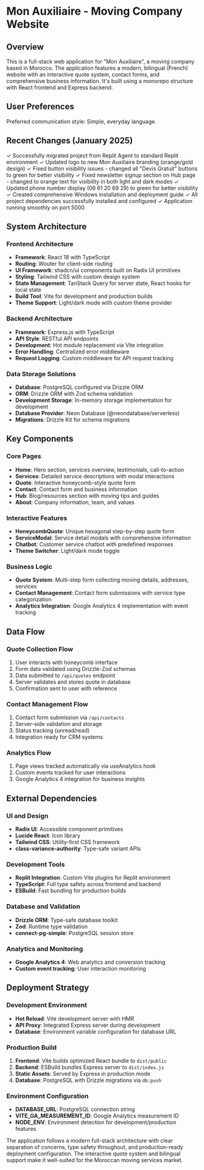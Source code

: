# Mon Auxiliaire - Moving Company Website

## Overview

This is a full-stack web application for "Mon Auxiliaire", a moving company based in Morocco. The application features a modern, bilingual (French) website with an interactive quote system, contact forms, and comprehensive business information. It's built using a monorepo structure with React frontend and Express backend.

## User Preferences

Preferred communication style: Simple, everyday language.

## Recent Changes (January 2025)

✓ Successfully migrated project from Replit Agent to standard Replit environment
✓ Updated logo to new Mon Auxiliaire branding (orange/gold design)
✓ Fixed button visibility issues - changed all "Devis Gratuit" buttons to green for better visibility
✓ Fixed newsletter signup section on Hub page - changed to orange text for visibility in both light and dark modes
✓ Updated phone number display (06 61 20 69 29) to green for better visibility
✓ Created comprehensive Windows installation and deployment guide
✓ All project dependencies successfully installed and configured
✓ Application running smoothly on port 5000

## System Architecture

### Frontend Architecture
- **Framework**: React 18 with TypeScript
- **Routing**: Wouter for client-side routing
- **UI Framework**: shadcn/ui components built on Radix UI primitives
- **Styling**: Tailwind CSS with custom design system
- **State Management**: TanStack Query for server state, React hooks for local state
- **Build Tool**: Vite for development and production builds
- **Theme Support**: Light/dark mode with custom theme provider

### Backend Architecture
- **Framework**: Express.js with TypeScript
- **API Style**: RESTful API endpoints
- **Development**: Hot module replacement via Vite integration
- **Error Handling**: Centralized error middleware
- **Request Logging**: Custom middleware for API request tracking

### Data Storage Solutions
- **Database**: PostgreSQL configured via Drizzle ORM
- **ORM**: Drizzle ORM with Zod schema validation
- **Development Storage**: In-memory storage implementation for development
- **Database Provider**: Neon Database (@neondatabase/serverless)
- **Migrations**: Drizzle Kit for schema migrations

## Key Components

### Core Pages
- **Home**: Hero section, services overview, testimonials, call-to-action
- **Services**: Detailed service descriptions with modal interactions
- **Quote**: Interactive honeycomb-style quote form
- **Contact**: Contact form and business information
- **Hub**: Blog/resources section with moving tips and guides
- **About**: Company information, team, and values

### Interactive Features
- **HoneycombQuote**: Unique hexagonal step-by-step quote form
- **ServiceModal**: Service detail modals with comprehensive information
- **Chatbot**: Customer service chatbot with predefined responses
- **Theme Switcher**: Light/dark mode toggle

### Business Logic
- **Quote System**: Multi-step form collecting moving details, addresses, services
- **Contact Management**: Contact form submissions with service type categorization
- **Analytics Integration**: Google Analytics 4 implementation with event tracking

## Data Flow

### Quote Collection Flow
1. User interacts with honeycomb interface
2. Form data validated using Drizzle-Zod schemas
3. Data submitted to `/api/quotes` endpoint
4. Server validates and stores quote in database
5. Confirmation sent to user with reference

### Contact Management Flow
1. Contact form submission via `/api/contacts`
2. Server-side validation and storage
3. Status tracking (unread/read)
4. Integration ready for CRM systems

### Analytics Flow
1. Page views tracked automatically via useAnalytics hook
2. Custom events tracked for user interactions
3. Google Analytics 4 integration for business insights

## External Dependencies

### UI and Design
- **Radix UI**: Accessible component primitives
- **Lucide React**: Icon library
- **Tailwind CSS**: Utility-first CSS framework
- **class-variance-authority**: Type-safe variant APIs

### Development Tools
- **Replit Integration**: Custom Vite plugins for Replit environment
- **TypeScript**: Full type safety across frontend and backend
- **ESBuild**: Fast bundling for production builds

### Database and Validation
- **Drizzle ORM**: Type-safe database toolkit
- **Zod**: Runtime type validation
- **connect-pg-simple**: PostgreSQL session store

### Analytics and Monitoring
- **Google Analytics 4**: Web analytics and conversion tracking
- **Custom event tracking**: User interaction monitoring

## Deployment Strategy

### Development Environment
- **Hot Reload**: Vite development server with HMR
- **API Proxy**: Integrated Express server during development
- **Database**: Environment variable configuration for database URL

### Production Build
1. **Frontend**: Vite builds optimized React bundle to `dist/public`
2. **Backend**: ESBuild bundles Express server to `dist/index.js`
3. **Static Assets**: Served by Express in production mode
4. **Database**: PostgreSQL with Drizzle migrations via `db:push`

### Environment Configuration
- **DATABASE_URL**: PostgreSQL connection string
- **VITE_GA_MEASUREMENT_ID**: Google Analytics measurement ID
- **NODE_ENV**: Environment detection for development/production features

The application follows a modern full-stack architecture with clear separation of concerns, type safety throughout, and production-ready deployment configuration. The interactive quote system and bilingual support make it well-suited for the Moroccan moving services market.